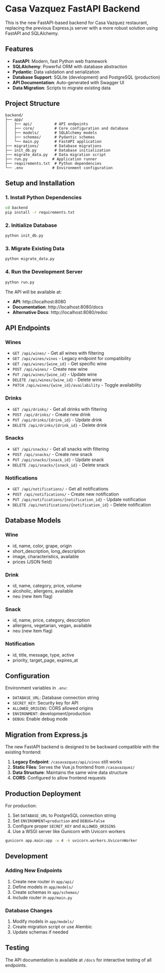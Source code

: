 # Casa Vazquez FastAPI Backend

This is the new FastAPI-based backend for Casa Vazquez restaurant, replacing the previous Express.js server with a more robust solution using FastAPI and SQLAlchemy.

## Features

- **FastAPI**: Modern, fast Python web framework
- **SQLAlchemy**: Powerful ORM with database abstraction
- **Pydantic**: Data validation and serialization
- **Database Support**: SQLite (development) and PostgreSQL (production)
- **API Documentation**: Auto-generated with Swagger UI
- **Data Migration**: Scripts to migrate existing data

## Project Structure

```
backend/
├── app/
│   ├── api/          # API endpoints
│   ├── core/         # Core configuration and database
│   ├── models/       # SQLAlchemy models
│   ├── schemas/      # Pydantic schemas
│   └── main.py       # FastAPI application
├── migrations/       # Database migrations
├── init_db.py        # Database initialization
├── migrate_data.py   # Data migration script
├── run.py           # Application runner
├── requirements.txt  # Python dependencies
└── .env             # Environment configuration
```

## Setup and Installation

### 1. Install Python Dependencies

```bash
cd backend
pip install -r requirements.txt
```

### 2. Initialize Database

```bash
python init_db.py
```

### 3. Migrate Existing Data

```bash
python migrate_data.py
```

### 4. Run the Development Server

```bash
python run.py
```

The API will be available at:
- **API**: http://localhost:8080
- **Documentation**: http://localhost:8080/docs
- **Alternative Docs**: http://localhost:8080/redoc

## API Endpoints

### Wines
- `GET /api/wines/` - Get all wines with filtering
- `GET /api/wines/vinos` - Legacy endpoint for compatibility
- `GET /api/wines/{wine_id}` - Get specific wine
- `POST /api/wines/` - Create new wine
- `PUT /api/wines/{wine_id}` - Update wine
- `DELETE /api/wines/{wine_id}` - Delete wine
- `PATCH /api/wines/{wine_id}/availability` - Toggle availability

### Drinks
- `GET /api/drinks/` - Get all drinks with filtering
- `POST /api/drinks/` - Create new drink
- `PUT /api/drinks/{drink_id}` - Update drink
- `DELETE /api/drinks/{drink_id}` - Delete drink

### Snacks
- `GET /api/snacks/` - Get all snacks with filtering
- `POST /api/snacks/` - Create new snack
- `PUT /api/snacks/{snack_id}` - Update snack
- `DELETE /api/snacks/{snack_id}` - Delete snack

### Notifications
- `GET /api/notifications/` - Get all notifications
- `POST /api/notifications/` - Create new notification
- `PUT /api/notifications/{notification_id}` - Update notification
- `DELETE /api/notifications/{notification_id}` - Delete notification

## Database Models

### Wine
- id, name, color, grape, origin
- short_description, long_description
- image, characteristics, available
- prices (JSON field)

### Drink
- id, name, category, price, volume
- alcoholic, allergens, available
- neu (new item flag)

### Snack
- id, name, price, category, description
- allergens, vegetarian, vegan, available
- neu (new item flag)

### Notification
- id, title, message, type, active
- priority, target_page, expires_at

## Configuration

Environment variables in `.env`:

- `DATABASE_URL`: Database connection string
- `SECRET_KEY`: Security key for API
- `ALLOWED_ORIGINS`: CORS allowed origins
- `ENVIRONMENT`: development/production
- `DEBUG`: Enable debug mode

## Migration from Express.js

The new FastAPI backend is designed to be backward compatible with the existing frontend:

1. **Legacy Endpoint**: `/casavazquez/api/vinos` still works
2. **Static Files**: Serves the Vue.js frontend from `/casavazquez/`
3. **Data Structure**: Maintains the same wine data structure
4. **CORS**: Configured to allow frontend requests

## Production Deployment

For production:

1. Set `DATABASE_URL` to PostgreSQL connection string
2. Set `ENVIRONMENT=production` and `DEBUG=false`
3. Configure proper `SECRET_KEY` and `ALLOWED_ORIGINS`
4. Use a WSGI server like Gunicorn with Uvicorn workers

```bash
gunicorn app.main:app -w 4 -k uvicorn.workers.UvicornWorker
```

## Development

### Adding New Endpoints

1. Create new router in `app/api/`
2. Define models in `app/models/`
3. Create schemas in `app/schemas/`
4. Include router in `app/main.py`

### Database Changes

1. Modify models in `app/models/`
2. Create migration script or use Alembic
3. Update schemas if needed

## Testing

The API documentation is available at `/docs` for interactive testing of all endpoints.